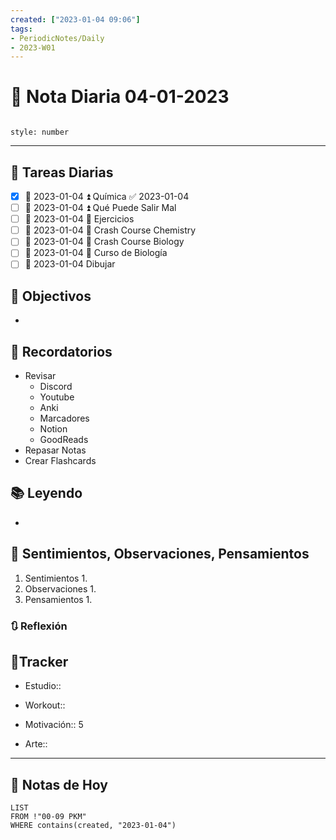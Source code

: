 ```yaml
---
created: ["2023-01-04 09:06"]
tags:
- PeriodicNotes/Daily
- 2023-W01
---
```


# 📅 Nota Diaria 04-01-2023
```toc

style: number

```

---
## 🔷 Tareas Diarias
- [x] 📅 2023-01-04 ⏫ Química ✅ 2023-01-04
- [ ] 📅 2023-01-04 ⏫ Qué Puede Salir Mal
- [ ]  📅 2023-01-04 🔼 Ejercicios
- [ ] 📅 2023-01-04 🔽 Crash Course Chemistry
- [ ] 📅 2023-01-04 🔽 Crash Course Biology
- [ ] 📅 2023-01-04 🔽 Curso de Biología
- [ ] 📅 2023-01-04 Dibujar

## 🎯 Objectivos
- 
## 📕 Recordatorios
- Revisar
	- Discord
	- Youtube
	- Anki
	- Marcadores
	- Notion
	- GoodReads
- Repasar Notas
- Crear Flashcards

## 📚 Leyendo
- 
## 💬 Sentimientos, Observaciones, Pensamientos 
1. Sentimientos
	1. 
2. Observaciones
	1. 
3. Pensamientos
	1. 
### 🔃 Reflexión

## 🔷Tracker

- Estudio::

- Workout::

- Motivación:: 5

- Arte::
---

## 📅 Notas de Hoy
```dataview
LIST 
FROM !"00-09 PKM" 
WHERE contains(created, "2023-01-04")
```